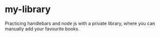 # my-library
Practicing handlebars and node js with a private library, where you can manually add your favourite books. 
